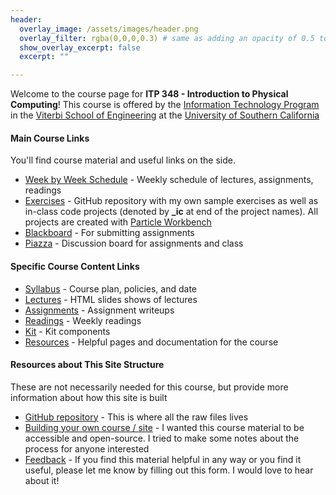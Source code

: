 ```yaml
---
header:
  overlay_image: /assets/images/header.png
  overlay_filter: rgba(0,0,0,0.3) # same as adding an opacity of 0.5 to a black background
  show_overlay_excerpt: false
  excerpt: ""

---
```



Welcome to the course page for **ITP 348 - Introduction to Physical Computing**! This course is offered by the [Information Technology Program](https://itp.usc.edu/) in the [Viterbi School of Engineering](https://viterbischool.usc.edu/) at the [University of Southern California](https://www.usc.edu)



#### Main Course Links

You'll find course material and useful links on the side. 

- [Week by Week Schedule](schedule.md) - Weekly schedule of lectures, assignments, readings
- [Exercises](https://github.com/reparke/ITP348-Physical-Computing/tree/master/_exercises) - GitHub repository with my own sample exercises as well as in-class code projects (denoted by **_ic** at end of the project names). All projects are created with [Particle Workbench](https://www.particle.io/workbench/)
- [Blackboard](https://blackboard.usc.edu) - For submitting assignments
- [Piazza](https://piazza.com/usc/spring2021/itp348/home) - Discussion board for assignments and class

#### Specific Course Content Links
- [Syllabus](itp348_syllabus.md) - Course plan, policies, and date
- [Lectures](lectures.html) - HTML slides shows of lectures
- [Assignments](assignments.html) - Assignment writeups
- [Readings](readings.md) - Weekly readings
- [Kit](kit.md) - Kit components
- [Resources](resources.md) - Helpful pages and documentation for the course


#### Resources about This Site Structure

These are not necessarily needed for this course, but provide more information about how this site is built

- [GitHub repository](https://github.com/reparke/ITP348-Physical-Computing) - This is where all the raw files lives
- [Building your own course / site](https://robparke.com/2019/08/21/creating-accessible-open-educational-resources/) - I wanted this course material to be accessible and open-source. I tried to make some notes about the process for anyone interested
- [Feedback](https://parke.wufoo.com/forms/feedback-form/) - If you find this material helpful in any way or you find it useful, please let me know by filling out this form. I would love to hear about it!
